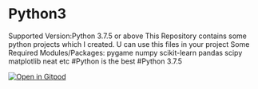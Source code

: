 # Python3
Supported Version:Python 3.7.5 or above
This Repository contains some python projects which I created.
U can use this files in your project
Some Required Modules/Packages:
pygame
numpy
scikit-learn
pandas
scipy
matplotlib
neat
etc
#Python is the best #Python 3.7.5



[![Open in Gitpod](https://gitpod.io/button/open-in-gitpod.svg)](https://gitpod.io/#https://github.com/Pankaj-Dev-Hacker/Python)
